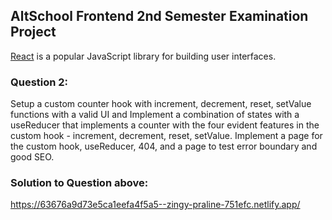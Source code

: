 ## AltSchool Frontend 2nd Semester Examination Project

[React](https://reactjs.org/) is a popular JavaScript library for building user interfaces.

### Question 2:
Setup a custom counter hook with increment, decrement, reset, setValue functions with a valid UI and Implement a combination of states with a useReducer that implements a counter with the four evident features in the custom hook -  increment, decrement, reset, setValue. Implement a page for the custom hook, useReducer, 404, and a page to test error boundary and good SEO.


### Solution to Question above:
https://63676a9d73e5ca1eefa4f5a5--zingy-praline-751efc.netlify.app/
